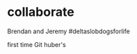 # collaborate
Brendan and Jeremy #deltaslobdogsforlife 

first time Git huber's                      